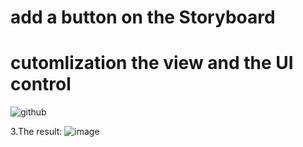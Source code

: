 
add a button on the Storyboard
===============================




cutomlization the view and the UI control
=========================================

![github](http://github.com/15993343056@163.com/iOSPopupLayerDemo/raw/master/Images/1.png)

3.The result:
![image](https://github.com/15993343056@163.com/iOSPopupLayerDemo/raw/master/Images/2.png)